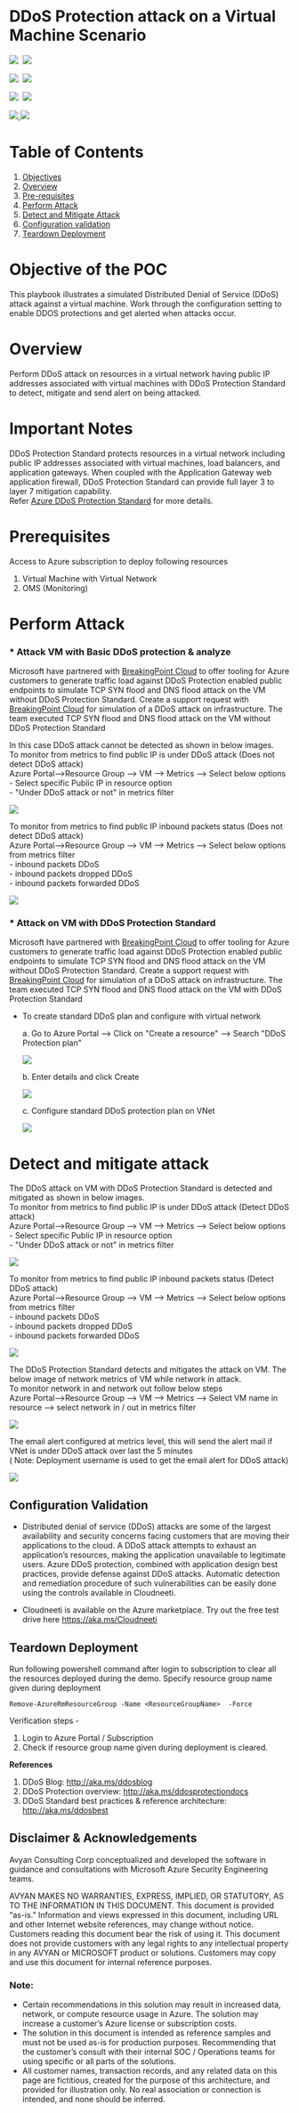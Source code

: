# DDoS Protection attack on a Virtual Machine Scenario 

<IMG SRC="https://azbotstorage.blob.core.windows.net/badges/101-DDoS-Attack-Prevention/PublicLastTestDate.svg" />&nbsp;
<IMG SRC="https://azbotstorage.blob.core.windows.net/badges/101-DDoS-Attack-Prevention/PublicDeployment.svg" />&nbsp;

<IMG SRC="https://azbotstorage.blob.core.windows.net/badges/101-DDoS-Attack-Prevention/FairfaxLastTestDate.svg" />&nbsp;
<IMG SRC="https://azbotstorage.blob.core.windows.net/badges/101-DDoS-Attack-Prevention/FairfaxDeployment.svg" />&nbsp;

<IMG SRC="https://azbotstorage.blob.core.windows.net/badges/101-DDoS-Attack-Prevention/BestPracticeResult.svg" />&nbsp;
<IMG SRC="https://azbotstorage.blob.core.windows.net/badges/101-DDoS-Attack-Prevention/CredScanResult.svg" />&nbsp;

<a href="https://portal.azure.com/#create/Microsoft.Template/uri/https%3A%2F%2Fraw.githubusercontent.com%2FAzure%2Fazure-quickstart-templates%2Fmaster%2F101-DDoS-Attack-Prevention%2Fazuredeploy.json" target="_blank">
    <img src="https://raw.githubusercontent.com/Azure/azure-quickstart-templates/master/1-CONTRIBUTION-GUIDE/images/deploytoazure.png"/> 
</a>


<a href="http://armviz.io/#/?load=https%3A%2F%2Fraw.githubusercontent.com%2FAzure%2Fazure-quickstart-templates%2Fmaster%2F101-DDoS-Attack-Prevention%2Fazuredeploy.json" target="_blank">
    <img src="https://raw.githubusercontent.com/Azure/azure-quickstart-templates/master/1-CONTRIBUTION-GUIDE/images/visualizebutton.png"/> 
</a>

# Table of Contents
1. [Objectives](#objectives)
2. [Overview](#overview)
3. [Pre-requisites](#prerequisites)
5. [Perform Attack](#attack)
6. [Detect and Mitigate Attack](#detect)
8. [Configuration validation](#config)
9. [Teardown Deployment](#teardown)

<a name="objectives"></a>
# Objective of the POC  
This playbook illustrates a simulated Distributed Denial of Service (DDoS) attack against a virtual machine.  Work through the configuration setting to enable DDOS protections and get alerted when attacks occur. 

# Overview
Perform DDoS attack on resources in a virtual network having public IP addresses associated with virtual machines with DDoS Protection Standard to detect, mitigate and send alert on being attacked.

<a name="important-notes"></a>

# Important Notes
DDoS Protection Standard protects resources in a virtual network including public IP addresses associated with virtual machines, load balancers, and application gateways. When coupled with the Application Gateway web application firewall, DDoS Protection Standard can provide full layer 3 to layer 7 mitigation capability.  
Refer [Azure DDoS Protection Standard](https://docs.microsoft.com/en-us/azure/virtual-network/ddos-protection-overview) for more details.



<a name="prerequisites"></a>

# Prerequisites
Access to Azure subscription to deploy following resources

1.  Virtual Machine with Virtual Network
2.  OMS (Monitoring)



<a name="attack"></a>

# Perform Attack 
 ### * Attack VM with Basic DDoS protection & analyze <br />
Microsoft have partnered with [BreakingPoint Cloud](https://www.ixiacom.com/products/breakingpoint-cloud) to offer tooling for Azure customers to generate traffic load against DDoS Protection enabled public endpoints to simulate TCP SYN flood and DNS flood attack on the VM without DDoS Protection Standard. Create a  support request with [BreakingPoint Cloud](https://www.ixiacom.com/products/breakingpoint-cloud) for simulation of a DDoS attack on infrastructure. The team executed TCP SYN flood and DNS flood attack on the VM without DDoS Protection Standard  <br />

In this case DDoS attack cannot be detected as shown in below images. <br />
To monitor from metrics to find public IP is under DDoS attack (Does not detect DDoS attack)  <br />
    Azure Portal-->Resource Group --> VM --> Metrics --> Select below options  <br />
    - Select specific Public IP in resource option   <br />
    - "Under DDoS attack or not" in metrics filter  <br />
    

   ![](images/without-ddos-protection-under-attack.png)


To monitor from metrics to find public IP inbound packets status (Does not detect DDoS attack) <br />
    Azure Portal-->Resource Group --> VM --> Metrics --> Select below options from metrics filter  <br />
    - inbound packets DDoS  <br />
    - inbound packets dropped DDoS  <br />
    - inbound packets forwarded DDoS  <br />


  ![](images/without-ddos-protection-inbound.png)

 ### * Attack on VM with DDoS Protection Standard <br />
 
Microsoft have partnered with [BreakingPoint Cloud](https://www.ixiacom.com/products/breakingpoint-cloud) to offer tooling for Azure customers to generate traffic load against DDoS Protection enabled public endpoints to simulate TCP SYN flood and DNS flood attack on the VM without DDoS Protection Standard. Create a  support request with [BreakingPoint Cloud](https://www.ixiacom.com/products/breakingpoint-cloud) for simulation of a DDoS attack on infrastructure. The team executed TCP SYN flood and DNS flood attack on the VM with DDoS Protection Standard <br />

*  To create standard DDoS plan and configure with virtual network <br />

    a. Go to Azure Portal --> Click on "Create a resource" --> Search "DDoS Protection  plan"

      ![](images/ddos-standard-plan-1.png)
    
    b. Enter details and click Create

      ![](images/ddos-standard-plan-2.png)

    c. Configure standard DDoS protection plan on VNet

      ![](images/select-standard-ddos-on-vnet.png)


<a name="detect"></a>

# Detect and mitigate attack
The DDoS attack on VM with DDoS Protection Standard is detected and mitigated as shown in below images. <br />
To monitor from metrics to find public IP is under DDoS attack (Detect DDoS attack)  <br />
    Azure Portal-->Resource Group --> VM --> Metrics --> Select below options  <br />
    - Select specific Public IP in resource option   <br />
    - "Under DDoS attack or not" in metrics filter  <br />
 

   ![](images/monitoring-public-IP-under-DDoS-attack.png)


To monitor from metrics to find public IP inbound packets status (Detect DDoS attack) <br />
    Azure Portal-->Resource Group --> VM --> Metrics --> Select below options from metrics filter  <br />
    - inbound packets DDoS  <br />
    - inbound packets dropped DDoS  <br />
    - inbound packets forwarded DDoS  <br />

  
   ![](images/monitoring-inbound-packets-DDoS.png)


The DDoS Protection Standard detects and mitigates the attack on VM. The below image of network metrics of VM while network in attack. <br />
To monitor network in and network out follow below steps <br />
    Azure Portal-->Resource Group --> VM --> Metrics --> Select VM name in resource --> select network in / out in metrics filter

   ![](images/monitoring-network-in-out.png)
    

The email alert configured at metrics level, this will send the alert mail if VNet is under DDoS attack over last the 5 minutes <br />
  ( Note: Deployment username is used to get the email alert for DDoS attack)
  
    
   ![](images/ddoS-attack-mail-alert.png)

<a name="config"></a>
## Configuration Validation
* Distributed denial of service (DDoS) attacks are some of the largest availability and security concerns facing customers that are moving their applications to the cloud. A DDoS attack attempts to exhaust an application’s resources, making the application unavailable to legitimate users. Azure DDoS protection, combined with application design best practices, provide defense against DDoS attacks. Automatic detection and remediation procedure of such vulnerabilities can be easily done using the controls available in Cloudneeti.

* Cloudneeti is available on the Azure marketplace. Try out the free test drive here https://aka.ms/Cloudneeti

<a name="teardown"></a>
## Teardown Deployment 

Run following powershell command after login to subscription to clear all the resources deployed during the demo. Specify resource group name given during deployment
 
 `Remove-AzureRmResourceGroup -Name <ResourceGroupName>  -Force `
 
    
Verification steps -
1. Login to Azure Portal / Subscription
2. Check if resource group name given during deployment is cleared.
<p/>


**References** 


1.	DDoS Blog: http://aka.ms/ddosblog
2.	DDoS Protection overview: http://aka.ms/ddosprotectiondocs
3.	DDoS Standard best practices & reference architecture: http://aka.ms/ddosbest 

## Disclaimer & Acknowledgements 

Avyan Consulting Corp conceptualized and developed the software in guidance and consultations with Microsoft Azure Security Engineering teams.
 
AVYAN MAKES NO WARRANTIES, EXPRESS, IMPLIED, OR STATUTORY, AS TO THE INFORMATION IN THIS DOCUMENT. This document is provided “as-is.” Information and views expressed in this document, including URL and other Internet website references, may change without notice. Customers reading this document bear the risk of using it. This document does not provide customers with any legal rights to any intellectual property in any AVYAN or MICROSOFT product or solutions. Customers may copy and use this document for internal reference purposes.
 
### Note:
*	Certain recommendations in this solution may result in increased data, network, or compute resource usage in Azure. The solution may increase a customer’s Azure license or subscription costs.
*	The solution in this document is intended as reference samples and must not be used as-is for production purposes. Recommending that the customer’s consult with their internal SOC / Operations teams for using specific or all parts of the solutions.
*	All customer names, transaction records, and any related data on this page are fictitious, created for the purpose of this architecture, and provided for illustration only. No real association or connection is intended, and none should be inferred. 
